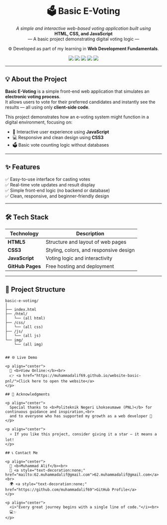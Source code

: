 <h1 align="center">🗳️ Basic E-Voting</h1>

<p align="center">
  <i>A simple and interactive web-based voting application built using</i><br>
  <b>HTML, CSS, and JavaScript</b><br>
  — A basic project demonstrating digital voting logic —
</p>

<p align="center">
  ⚙️ Developed as part of my learning in <b>Web Development Fundamentals</b>.
</p>

<p align="center">
  <a href="https://muhammadalif69.github.io/basic-e-voting/"><img src="https://img.shields.io/badge/🌍 Live_Demo-Visit-blue?style=for-the-badge"></a>
  <img src="https://img.shields.io/badge/HTML5-orange?style=for-the-badge&logo=html5&logoColor=white">
  <img src="https://img.shields.io/badge/CSS3-blue?style=for-the-badge&logo=css3&logoColor=white">
  <img src="https://img.shields.io/badge/JavaScript-yellow?style=for-the-badge&logo=javascript&logoColor=black">
  <img src="https://img.shields.io/badge/Made%20with%20❤️%20in-Indonesia-red?style=for-the-badge">
</p>

---

## 💡 About the Project

**Basic E-Voting** is a simple front-end web application that simulates an **electronic voting process**.  
It allows users to vote for their preferred candidates and instantly see the results — all using only **client-side code**.

This project demonstrates how an e-voting system might function in a digital environment, focusing on:

- 🧭 Interactive user experience using **JavaScript**  
- 💻 Responsive and clean design using **CSS3**  
- 🗳️ Basic vote counting logic without databases  

---

## ✨ Features

✅ Easy-to-use interface for casting votes  
✅ Real-time vote updates and result display  
✅ Simple front-end logic (no backend or database)  
✅ Clean, responsive, and beginner-friendly design  

---

## 🛠️ Tech Stack

| Technology | Description |
|-------------|-------------|
| **HTML5** | Structure and layout of web pages |
| **CSS3** | Styling, colors, and responsive design |
| **JavaScript** | Voting logic and interactivity |
| **GitHub Pages** | Free hosting and deployment |

---

## 📂 Project Structure

```plaintext
basic-e-voting/
│
├── index.html
├── /html/
│   └── (all html)
├── /css/
│   └── (all css)
├── /js/
│   └── (all js)
└── img/
    └── (all img)


## 🌐 Live Demo

<p align="center">
  🚀 <b>View Online:</b><br>
  👉 <a href="https://muhammadalif69.github.io/website-basic-pnl/">Click here to open the website</a>
</p>

## 💬 Acknowledgments

<p align="center">
  Special thanks to <b>Politeknik Negeri Lhokseumawe (PNL)</b> for continuous guidance and inspiration,<br>
  and to everyone who has supported my growth as a web developer 🙌
</p>

<p align="center">
  ⭐ If you like this project, consider giving it a star — it means a lot!
</p>

## 📞 Contact Me

<p align="center">
  👤 <b>Muhammad Alif</b><br>
  📧 <a style="text-decoration:none;" href="mailto:62.muhammadalif@gmail.com">62.muhammadalif@gmail.com</a><br>
  🌍 <a style="text-decoration:none;" href="https://github.com/muhammadalif69">GitHub Profile</a>
</p>

<p align="center">
  <i>"Every great journey begins with a single line of code."</i><br>
  💻✨
</p>
